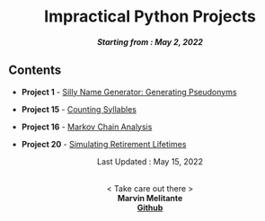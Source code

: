 <h1 align="center"> 
Impractical Python Projects
</h1>
<h5 align="center">
Starting from : May 2, 2022
</h5>

## Contents

- <b>Project 1</b> - [Silly Name Generator: Generating Pseudonyms](https://github.com/mK-zero/Impractical-Python-Projects/tree/main/1_silly-name-generator)

- <b>Project 15</b> - [Counting Syllables](https://github.com/mK-zero/Impractical-Python-Projects/tree/main/15_counting-syllables)

- <b>Project 16</b> - [Markov Chain Analysis](https://github.com/mK-zero/Impractical-Python-Projects/tree/main/16_markov-chain-analysis)

- <b>Project 20</b> - [Simulating Retirement Lifetimes](https://github.com/mK-zero/Impractical-Python-Projects/tree/main/20_simulating-retirement-lifetimes)

<p align="center">
Last Updated : May 15, 2022
</p>

<p align="center">

<br>
< Take care out there >
<br>
<b>Marvin Melitante<b>
<br>
<a href="https://github.com/mK-zero">Github</a>
</p>
